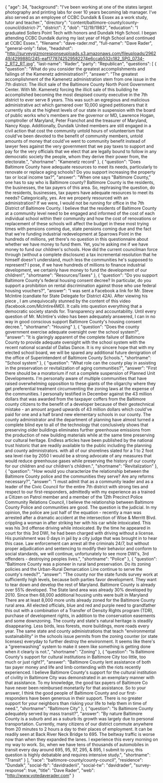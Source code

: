 {
  "age": 34,
  "background": "I've been working at one of the states largest photography and printing labs for over 10 years becoming lab manager. I've also served as an employee of CCBC Dundalk & Essex as a work study, tutor and teacher.",
  "directory": "content/baltimore-county/county-council/district-7",
  "district": 7,
  "dob": "12/19/1983",
  "education": "I graduated Sollers Point Tech with honors and Dundalk High School. I began attending CCBC Dundalk during my last year of High School and continued at CCBC Essex.",
  "filename": "dave-rader.md",
  "full-name": "Dave Rader",
  "general-only": false,
  "headshot": "http://surveygizmoresponseuploads.s3.amazonaws.com/fileuploads/296249/4299880/245-eaf1778742529582274e6ccab532c182_SPG_0734-2_RT2_RT.jpg",
  "last-name": "Rader",
  "party": "Republican",
  "questions": [
    {
      "question": "What do you consider the greatest accomplishments and failings of the Kamenetz administration?",
      "answer": "The greatest accomplishment of the Kamenetz administration stem from one issue in the 7th district: The illicit sale of the Baltimore County North Point Government Center. With Mr. Kamenetz forcing the illicit sale of this building he accomplished becoming the most despised county executive in the 7th district to ever serve 8 years. This was such an egregious and malicious administrative act which garnered over 10,000 signed petitioners that it currently sits at the highest levels of our state in suspension with the board of public works who's members are the governor or MD, Lawrence Hogan, comptroller of Maryland, Peter Franchot and the treasurer of Maryland, Nancy Kopp. Additionally, Dundalk United members are still engaged in a civil action that cost the community untold hours of volunteerism that could've been devoted to the benefit of community members, untold amounts of money that could've went to community benefit instead of lawyer fees against the very government that we pay taxes to support and pay for the very officials that we elect that are legally bound to follow in any democratic society the people, whom they derive their power from, the electorate.",
      "shortname": "Kamenetz record"
    },
    {
      "question": "Does Baltimore County have adequate resources to meet its needs, particularly to renovate or replace aging schools? Do you support increasing the property tax or local income tax?",
      "answer": "When one says \"Baltimore County,\" one has to say who is Baltimore county? Baltimore County is the residents, the businesses, the tax payers of this area. So, rephrasing the question, do the residents, businesses, tax payers have adequate resources to meet its needs? Categorically, yes. Are we properly resourced with an administration? If we were, I would not be running for office in the 7th District of Baltimore County. I believe that the residents of Baltimore County at a community level need to be engaged and informed of the cost of each individual school within their community and how the cost of renovations or replacement of these schools will affect the budget in these most trying times with pensions coming due, state pensions coming due and the fact that we're funding industrial redevelopment at Sparrows Point in the hundreds of millions, yet there's no question in this questionnaire about whether we have money to fund them. Yet, you're asking me if we have money to fund our children's schools. How did the current councilman force through (without a complete disclosure) a tax incremental resolution that he himself doesn't understand, much less the communities he's supposed to represent? I pose, if we have hundreds of millions to finance industrial development, we certainly have money to fund the development of our children!",
      "shortname": "Resources/Taxes"
    },
    {
      "question": "Do you support Baltimore County's federal housing consent decree? In particular, do you support a prohibition on rental discrimination against those who use federal housing vouchers?",
      "answer": "I was sent a Facebook a link for Mr. Steve McIntire (candiate for State Delegate for District 42A). After viewing his piece , I am unequivocally stunned by the content of this video (facebook.com/McIntire4MD). It calls into question everything that a democratic society stands for. Transparency and accountability. Until every question of Mr. McIntire's video has been adequately answered, I can in no way in good conscious support Baltimore County's housing consent decree.",
      "shortname": "Housing"
    },
    {
      "question": "Does the county government exercise adequate oversight over the school system?",
      "answer": "It is glaringly apparent of the complete failure of Baltimore County to provide adequate oversight with the school system with the recent national scandal of Dallas Dance. It is my sincere hope that with my elected school board, we will be spared any additional future denigration of the office of Superintendent of Baltimore County Schools.",
      "shortname": "School system"
    },
    {
      "question": "What role can the county play in assisting in the preservation or revitalization of aging communities?",
      "answer": "First there should be a moratorium if not a complete suspension of Planned Unit Developments. I'm personally aware of multiple communities that have raised overwhelming opposition to these giants of the oligarchy where they get preferential treatment circumventing the zoning laws at the expense of the communities. I personally testified in December against the 43 million dollars that was awarded from the taxpayer coffers from the Baltimore county citizens to the benefit of a developer because of their geotechnical mistake - an amount argued upwards of 43 million dollars which could've paid for one and a half brand new elementary schools in our county. The county administrator and the department of planning have almost turned a complete blind eye to all of the technology that conclusively shows that preserving older buildings eliminates further greenhouse emissions from the production of new building materials while at the same time preserving our cultural heritage. Endless articles have been published by the national trust historic that are readily available to the public including the planning and county administrators. with all of our shorelines slated for a 1 to 2 foot sea level rise by 2050 I would be a strong advocate of any measures that would reduce greenhouse gases while preserving the history of our county for our children and our children's children.",
      "shortname": "Revitalization"
    },
    {
      "question": "How would you characterize the relationship between the Baltimore County police and the communities they serve? Are any reforms necessary?",
      "answer": "I must admit that as a community leader and as a leader of the Civic Council for the entire 7th district with strong ties and respect to our first-responders, admittedly with my experience as a trained a Citizen on Patrol member and a member of the 12th Precinct Police Community Relations Council, I believe the relationship between Baltimore County Police and communities are good. The question is the judicial. In my opinion, the police are just half of the equation - recently a man was arrested after a dramatic accident at the intersection of Wise & Merritt Blvd. crippling a woman in after striking her with his car while intoxicated. This was his 3rd offense driving while intoxicated. By the time he appeared in court for this 3rd DWI, he had been charged with driving without a license. His punishment was 0 days in jail by a city judge that was brought in to hear this case. Law enforcement can arrest all the criminals 24/7, but without proper adjudication and sentencing to modify their behavior and conform to social standards, we will continue, unfortunately to see more DWI's, 3rd offenders - destroying peoples lives.",
      "shortname": "Police"
    },
    {
      "question": "Baltimore County was a pioneer in rural land preservation. Do its zoning policies and the Urban-Rural Demarcation Line continue to serve the county's needs?",
      "answer": "The county nor the state funds survey work at sufficiently high levels, because both parties favor development. They want to tear down and develop the rest of Maryland. Baltimore County is already over 55% developed. The State land area was already 30% developed by 2010. Since then 68,000 additional housing units were built in Maryland There are at least 8,000 more units already zoned for the Baltimore County rural area. All elected officials, blue and red and purple need to grandfather this out with a combination of a Transfer of Density Rights program (TDR), purchase of development rights, in addition to the conservation easements and some downzoning. The county and state's natural heritage is steadily disappearing. Less birds, less forests, more buildings, more roads every year. The same state and county administrations that teach \"environmental sustainability\" in the schools issue permits from the zoning counter (or state licenses) everyday to further destroy the environment. It seems like there's a \"greenwashing\" system to make it seem like something is getting done when it clearly is not.",
      "shortname": "Zoning"
    },
    {
      "question": "Is Baltimore County's support for cultural institutions in Baltimore City too little, too much or just right?",
      "answer": "Baltimore County lent assistance of both tax payer money and life and limb contending with the riots recently experienced. I believe Baltimore County's support for the cultural institution of civility in Baltimore City was demonstrated in an exemplary manner with that assistance. To my knowledge, the good tax payers of Baltimore Co have never been reimbursed monetarily for that assistance. So to your answer, I think the good people of Baltimore County and our first-responders have been generous in their support. There is no greater support for your neighbors than risking your life to help them in time of need.",
      "shortname": "Baltimore City"
    },
    {
      "question": "Is Baltimore County adequately served by mass transit?",
      "answer": "By nature Baltimore County is a suburb and as a suburb its growth was largely due to personal transportation. Currently, many citizens of our district commute anywhere from 20 minutes to 2 hours a day to their places of employment. It can be readily seen at Back River Neck Bridge to 695. The beltway traffic is worse now than when they expanded the lanes. I experience this every morning on my way to work. So, when we have tens of thousands of automobiles in transit every day around 695, 95, 97, 295, & 895, I submit to you; this question is highly debatable and requires intensive study.",
      "shortname": "Transit"
    }
  ],
  "race": "baltimore-county/county-council",
  "residence": "Dundalk",
  "social-fb": "davidraderii",
  "social-tw": "davidrader",
  "survey-response": true,
  "title": "Dave Rader",
  "web": "http://www.votedaverader.com"
}

